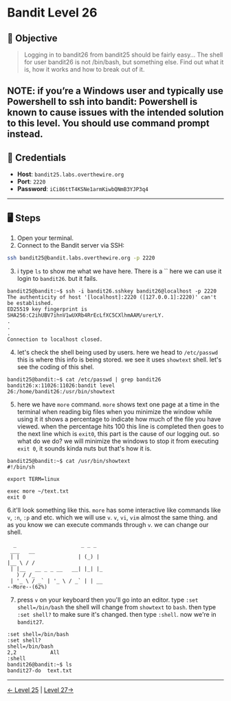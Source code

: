 # Bandit Level 26

## 🧩 Objective

> Logging in to bandit26 from bandit25 should be fairly easy… The shell for user bandit26 is not /bin/bash, but something else. Find out what it is, how it works and how to break out of it.

NOTE: if you’re a Windows user and typically use Powershell to ssh into bandit: Powershell is known to cause issues with the intended solution to this level. You should use command prompt instead.
---

## 🧪 Credentials

- **Host**: `bandit25.labs.overthewire.org`
- **Port**: `2220`
- **Password**: `iCi86ttT4KSNe1armKiwbQNmB3YJP3q4`
---

## 🖥️ Steps

1. Open your terminal.
2. Connect to the Bandit server via SSH:

```bash
ssh bandit25@bandit.labs.overthewire.org -p 2220
```
3. i type `ls` to show me what we have here. There is a `` here we can use it login to `bandit26`. but it fails.
```
bandit25@bandit:~$ ssh -i bandit26.sshkey bandit26@localhost -p 2220
The authenticity of host '[localhost]:2220 ([127.0.0.1]:2220)' can't be established.
ED25519 key fingerprint is SHA256:C2ihUBV7ihnV1wUXRb4RrEcLfXC5CXlhmAAM/urerLY.
.
.
.
Connection to localhost closed.
```
4. let's check the shell being used by users. here we head to `/etc/passwd` this is where this info is being stored. we see it uses `showtext` shell. let's see the coding of this shel.
```
bandit25@bandit:~$ cat /etc/passwd | grep bandit26
bandit26:x:11026:11026:bandit level 26:/home/bandit26:/usr/bin/showtext
```
5. here we have `more` command. `more` shows text one page at a time in the terminal when reading big files when you minimize the window while using it it shows a percentage to indicate how much of the file you have viewed. when the percentage hits 100 this line is completed then goes to the next line which is `exit0`, this part is the cause of our logging out. so what do we do? we will minimize the windows to stop it from executing `exit 0`, it sounds kinda nuts but that's how it is.
```
bandit25@bandit:~$ cat /usr/bin/showtext
#!/bin/sh

export TERM=linux

exec more ~/text.txt
exit 0
```
6.it'll look something like this. `more` has some interactive like commands like `v`, `:n`, `:p` and etc. which we will use `v`. `v`, `vi`, `vim` almost the same thing. and as you know we can execute commands through `v`. we can change our shell.
```
  _                     _ _ _  
 ___   __  
 | |                   | (_) | 
|__ \ / /  
 | |__   __ _ _ __   __| |_| |_
   ) / /_  
 | '_ \ / _` | '_ \ / _` | | __
--More--(62%)
```
7. press `v` on your keyboard then you'll go into an editor. type `:set shell=/bin/bash` the shell will change from `showtext` to `bash`. then type `:set shell?` to make sure it's changed. then type `:shell`. now we're in `bandit27`.
```
:set shell=/bin/bash
:set shell?
shell=/bin/bash                                                                                           2,2           All
:shell
bandit26@bandit:~$ ls
bandit27-do  text.txt
```
---
[← Level 25](./leve25.md) | [Level 27→](./level27.md)
